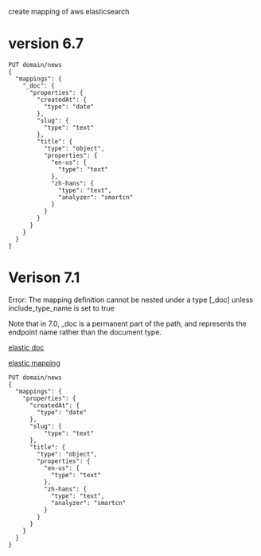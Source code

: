 create mapping of aws elasticsearch

# version 6.7


```
PUT domain/news
{
  "mappings": {
    "_doc": {
      "properties": {
        "createdAt": {
          "type": "date"
        },
        "slug": {
          "type": "text"
        },
        "title": {
          "type": "object",
          "properties": {
            "en-us": {
              "type": "text"
            },
            "zh-hans": {
              "type": "text",
              "analyzer": "smartcn"
            }
          }
        }
      }
    }
  }
}
```

# Verison 7.1
Error: The mapping definition cannot be nested under a type [_doc] unless include_type_name is set to true

Note that in 7.0, _doc is a permanent part of the path, and represents the endpoint name rather than the document type.

[elastic doc](https://www.elastic.co/guide/en/elasticsearch/reference/master/removal-of-types.html#removal-of-types)

[elastic mapping](https://www.elastic.co/guide/en/elasticsearch/reference/current/mapping.html)

```
PUT domain/news
{
  "mappings": {
    "properties": {
      "createdAt": {
        "type": "date"
      },
      "slug": {
          "type": "text"
      },
      "title": {
        "type": "object",
        "properties": {
          "en-us": {
            "type": "text"
          },
          "zh-hans": {
            "type": "text",
            "analyzer": "smartcn"
          }
        }
      }
    }
  }
}
```
